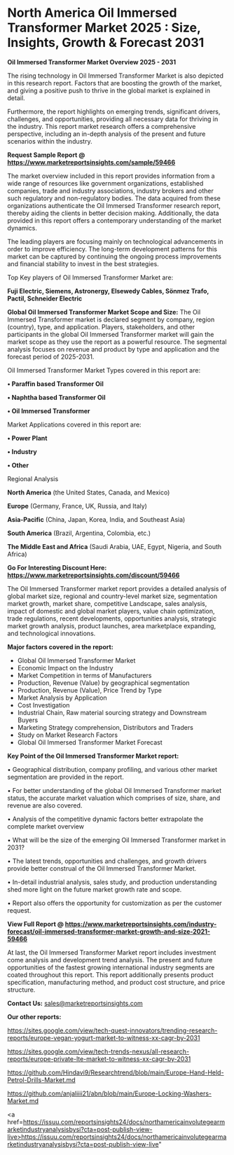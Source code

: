 # North America Oil Immersed Transformer Market 2025 : Size, Insights, Growth & Forecast 2031

<Strong> Oil Immersed Transformer Market Overview 2025 - 2031</strong>

The rising technology in Oil Immersed Transformer Market is also depicted in this research report. Factors that are boosting the growth of the market, and giving a positive push to thrive in the global market is explained in detail.

Furthermore, the report highlights on emerging trends, significant drivers, challenges, and opportunities, providing all necessary data for thriving in the industry. This report market research offers a comprehensive perspective, including an in-depth analysis of the present and future scenarios within the industry.

<strong>Request Sample Report @ <a href=https://www.marketreportsinsights.com/sample/59466>https://www.marketreportsinsights.com/sample/59466</a></strong>

The market overview included in this report provides information from a wide range of resources like government organizations, established companies, trade and industry associations, industry brokers and other such regulatory and non-regulatory bodies. The data acquired from these organizations authenticate the Oil Immersed Transformer research report, thereby aiding the clients in better decision making. Additionally, the data provided in this report offers a contemporary understanding of the market dynamics.

The leading players are focusing mainly on technological advancements in order to improve efficiency. The long-term development patterns for this market can be captured by continuing the ongoing process improvements and financial stability to invest in the best strategies.

Top Key players of Oil Immersed Transformer Market are:

<strong>Fuji Electric, Siemens, Astronergy, Elsewedy Cables, Sönmez Trafo, Pactil, Schneider Electric</strong>

<strong><b>Global Oil Immersed Transformer Market Scope and Size:</b></strong>
The Oil Immersed Transformer market is declared segment by company, region (country), type, and application. Players, stakeholders, and other participants in the global Oil Immersed Transformer market will gain the market scope as they use the report as a powerful resource. The segmental analysis focuses on revenue and product by type and application and the forecast period of 2025-2031.

Oil Immersed Transformer Market Types covered in this report are:

<strong>• Paraffin based Transformer Oil

• Naphtha based Transformer Oil

• Oil Immersed Transformer</strong>

Market Applications covered in this report are:

<strong>• Power Plant

• Industry

• Other</strong> 

Regional Analysis

<strong>North America</strong> (the United States, Canada, and Mexico)

<strong>Europe</strong> (Germany, France, UK, Russia, and Italy)

<strong>Asia-Pacific</strong> (China, Japan, Korea, India, and Southeast Asia)

<strong>South America</strong> (Brazil, Argentina, Colombia, etc.)

<strong>The Middle East and Africa</strong> (Saudi Arabia, UAE, Egypt, Nigeria, and South Africa)

<strong>Go For Interesting Discount Here: <a href=https://www.marketreportsinsights.com/discount/59466>https://www.marketreportsinsights.com/discount/59466</a></strong>

The Oil Immersed Transformer market report provides a detailed analysis of global market size, regional and country-level market size, segmentation market growth, market share, competitive Landscape, sales analysis, impact of domestic and global market players, value chain optimization, trade regulations, recent developments, opportunities analysis, strategic market growth analysis, product launches, area marketplace expanding, and technological innovations.

<strong><b>Major factors covered in the report:</b></strong>
<ul>
  <li>Global Oil Immersed Transformer Market </li>
  <li>Economic Impact on the Industry</li>
  <li>Market Competition in terms of Manufacturers</li>
  <li>Production, Revenue (Value) by geographical segmentation</li>
  <li>Production, Revenue (Value), Price Trend by Type</li>
  <li>Market Analysis by Application</li>
  <li>Cost Investigation</li>
  <li>Industrial Chain, Raw material sourcing strategy and Downstream Buyers</li>
  <li>Marketing Strategy comprehension, Distributors and Traders</li>
  <li>Study on Market Research Factors</li>
  <li>Global Oil Immersed Transformer Market Forecast</li>
</ul>

<strong><b>Key Point of the Oil Immersed Transformer Market report:</b></strong>

• Geographical distribution, company profiling, and various other market segmentation are provided in the report.

• For better understanding of the global Oil Immersed Transformer market status, the accurate market valuation which comprises of size, share, and revenue are also covered.

• Analysis of the competitive dynamic factors better extrapolate the complete market overview

• What will be the size of the emerging Oil Immersed Transformer market in 2031?

• The latest trends, opportunities and challenges, and growth drivers provide better construal of the Oil Immersed Transformer Market.

• In-detail industrial analysis, sales study, and production understanding shed more light on the future market growth rate and scope.

• Report also offers the opportunity for customization as per the customer request.

<strong><b>View Full Report @ <a href=https://www.marketreportsinsights.com/industry-forecast/oil-immersed-transformer-market-growth-and-size-2021-59466>https://www.marketreportsinsights.com/industry-forecast/oil-immersed-transformer-market-growth-and-size-2021-59466</a></b></strong>


At last, the Oil Immersed Transformer Market report includes investment come analysis and development trend analysis. The present and future opportunities of the fastest growing international industry segments are coated throughout this report. This report additionally presents product specification, manufacturing method, and product cost structure, and price structure.

<strong>Contact Us:</strong>
sales@marketreportsinsights.com

<strong>Our other reports:</strong>

<a href=https://sites.google.com/view/tech-quest-innovators/trending-research-reports/europe-vegan-yogurt-market-to-witness-xx-cagr-by-2031>https://sites.google.com/view/tech-quest-innovators/trending-research-reports/europe-vegan-yogurt-market-to-witness-xx-cagr-by-2031</a>

<a href=https://sites.google.com/view/tech-trends-nexus/all-research-reports/europe-private-lte-market-to-witness-xx-cagr-by-2031>https://sites.google.com/view/tech-trends-nexus/all-research-reports/europe-private-lte-market-to-witness-xx-cagr-by-2031</a>

<a href=https://github.com/Hindavi9/Researchtrend/blob/main/Europe-Hand-Held-Petrol-Drills-Market.md>https://github.com/Hindavi9/Researchtrend/blob/main/Europe-Hand-Held-Petrol-Drills-Market.md</a>

<a href=https://github.com/anjaliiii21/abn/blob/main/Europe-Locking-Washers-Market.md>https://github.com/anjaliiii21/abn/blob/main/Europe-Locking-Washers-Market.md</a>

<a href=https://issuu.com/reportsinsights24/docs/northamericainvolutegearmarketindustryanalysisbysi?cta=post-publish-view-live>https://issuu.com/reportsinsights24/docs/northamericainvolutegearmarketindustryanalysisbysi?cta=post-publish-view-live</a>"

